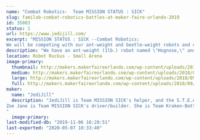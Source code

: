 ```yaml
---
name: "Combat Robotics-  Team MISSION STATUS : SICK"
slug: familab-combat-robotics-battles-at-maker-faire-orlando-2019
id: 35003
status: 1
url: https://www.jedijill.com/
excerpt: "MISSION STATUS : SICK --Combat Robotics:
We will be competing with our ant-weight and beetle-weight robots and cheering like crazy for every competitor there!"
description: "We have an ant-weight (1lb.) robot named \"Hognose,\" and a beetle-weight (3 lb.) robot named \"Ptarmegeddon.\""
location: Robot Ruckus - Small Arena
image-primary:
  thumbnail: http://makers.makerfaireorlando.com/wp-content/uploads/2018/09/20180925_125621-2-150x150.jpg
  medium: http://makers.makerfaireorlando.com/wp-content/uploads/2018/09/20180925_125621-2-300x169.jpg
  large: http://makers.makerfaireorlando.com/wp-content/uploads/2018/09/20180925_125621-2-1024x576.jpg
  full: http://makers.makerfaireorlando.com/wp-content/uploads/2018/09/20180925_125621-2.jpg
maker:
  name: "JediJill"
  description: "JediJill is Team MISSION SICK's helper, and the S.T.E.A.M. Director for Burns Science and Technology Charter School. She is a Super Silly Scholar and a robot fabricator on Team Kraken-BattleBots.
Zoe Jane is Team MISSION SICK's driver/builder. She is Team Kraken-BattleBot's graphic designer and is also a robot fabricator, as well as a future dentist!
"
  image-primary: 
last-modified-db: "2019-11-06 16:28:51"
last-exported: "2020-05-07 10:33:40"
---
```


